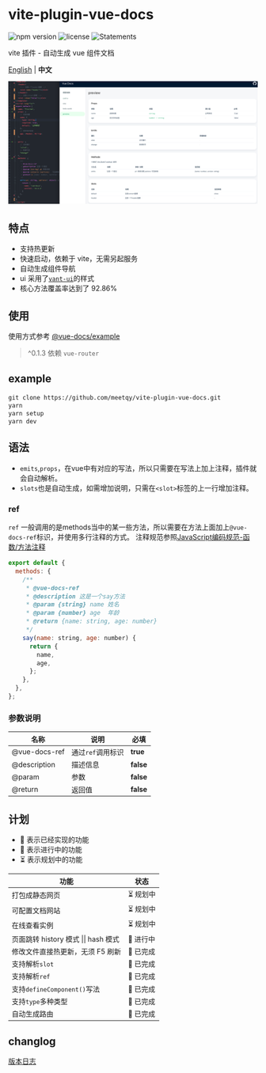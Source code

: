 # vite-plugin-vue-docs

![npm version](https://img.shields.io/npm/v/vite-plugin-vue-docs)
![license](https://img.shields.io/npm/l/vite-plugin-vue-docs)
![Statements](https://img.shields.io/badge/statements-79.66%25-red.svg)

vite 插件 - 自动生成 vue 组件文档

[English](./README.md) | **中文**

![preview](./preview.png)

## 特点

- 支持热更新
- 快速启动，依赖于 vite，无需另起服务
- 自动生成组件导航
- ui 采用了<a href='https://youzan.github.io/vant-weapp/#/home'>`vant-ui`</a>的样式
- 核心方法覆盖率达到了 92.86%


## 使用

使用方式参考 [@vue-docs/example](./packages/example/README.md)

> ^0.1.3 依赖 `vue-router`

## example

```shell
git clone https://github.com/meetqy/vite-plugin-vue-docs.git
yarn
yarn setup
yarn dev
```

## 语法

* `emits`,`props`，在vue中有对应的写法，所以只需要在写法上加上注释，插件就会自动解析。
* `slots`也是自动生成，如需增加说明，只需在`<slot>`标签的上一行增加注释。

### ref

`ref` 一般调用的是methods当中的某一些方法，所以需要在方法上面加上`@vue-docs-ref`标识，并使用多行注释的方式。
注释规范参照[JavaScript编码规范-函数/方法注释](http://itmyhome.com/js/han_6570_fang_fa_zhu_shi.html)


```js
export default {
  methods: {
    /**
     * @vue-docs-ref
     * @description 这是一个say方法
     * @param {string} name 姓名
     * @param {number} age  年龄
     * @return {name: string, age: number}
     */
    say(name: string, age: number) {
      return {
        name,
        age,
      };
    },
  },
};
```

### 参数说明

| 名称          | 说明              | 必填      |
| ------------- | ----------------- | --------- |
| @vue-docs-ref | 通过`ref`调用标识 | **true**  |
| @description  | 描述信息          | **false** |
| @param        | 参数              | **false** |
| @return       | 返回值            | **false** |

## 计划

- 🚀 表示已经实现的功能 
- 👷 表示进行中的功能
- ⏳ 表示规划中的功能

| 功能                                         | 状态      |
| -------------------------------------------- | --------- |
| 打包成静态网页                               | ⏳ 规划中 |
| 可配置文档网站                               | ⏳ 规划中 |
| 在线查看实例                               | ⏳ 规划中 |
| 页面跳转 history 模式 &#124;&#124; hash 模式 | 👷 进行中 |
| 修改文件直接热更新，无须 F5 刷新             | 🚀 已完成 |
| 支持解析`slot`                               | 🚀 已完成 |
| 支持解析`ref`                                | 🚀 已完成 |
| 支持`defineComponent()`写法                  | 🚀 已完成 |
| 支持`type`多种类型                           | 🚀 已完成 |
| 自动生成路由                                 | 🚀 已完成 |

## changlog

[版本日志](./CHANGELOG.md)